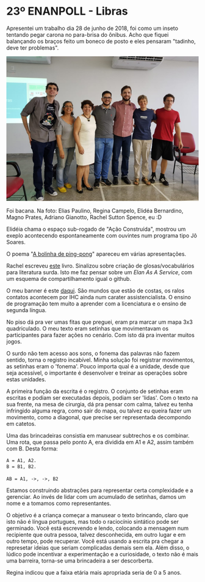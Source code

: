 # 23º ENANPOLL - Libras
Apresentei  um  trabalho dia 28 de junho de 2018, foi como um inseto tentando
pegar carona no para-brisa do ônibus. Acho que fiquei balançando os braços
feito um boneco de posto e eles pensaram "tadinho, deve ter problemas".

![Participantes Libras](23enanpoll.jpg)

Foi bacana. Na foto: Elias Paulino, Regina Campelo, Elidéa Bernardino,
Magno Prates, Adriano Gianotto, Rachel Sutton Spence, eu :D

Elidéia chama o espaço sub-rogado de "Ação Construída", mostrou um exeplo
acontecendo espontaneamente com ouvintes num programa tipo Jô Soares.

O poema "[A bolinha de ping-pong](https://www.youtube.com/watch?v=VhGCEznqljo)"
apareceu em várias apresentações.

Rachel escreveu [este](https://www.amazon.com/Introducing-Sign-Language-Literature-Creativity/dp/1137363819)
livro. Sinalizou sobre criação de glosas/vocabulários para literatura surda.
Isto me faz pensar sobre um *Elan As A Service*, com um esquema de
compartilhamento igual o github.

O meu banner é este [daqui](ensinoDeProgramacaoComoFerramentaDeApoioPedagogicoAoLetramentoDeCriancasSurdas.pdf).
São mundos que estão de costas, os ralos contatos acontecem por IHC ainda num
carater assistencialista. O ensino de programação tem muito a aprender com a
licenciatura e o ensino de segunda língua.

No piso dá pra ver umas fitas que preguei, eram pra marcar um mapa 3x3
quadriculado. O meu texto eram setinhas que movimentavam os participantes para
fazer ações no cenário. Com isto dá pra inventar muitos jogos.

O surdo não tem acesso aos sons, o fonema das palavras não fazem sentido,
torna o registro incabível. Minha solução foi registrar movimentos,
as setinhas eram o 'fonema'. Pouco importa qual é a unidade, desde que seja
acessível, o importante é desenvolver e treinar as operações sobre estas
unidades.

A primeira função da escrita é o registro. O conjunto de setinhas eram escritas
e podiam ser executadas depois, podiam ser 'lidas'. Com o texto na sua frente,
na mesa de cirurgia, dá pra pensar com calma, talvez eu tenha infringido
alguma regra, como sair do mapa, ou talvez eu queira fazer um movimento, como a
diagonal, que precise ser representada decompondo em catetos.

Uma das brincadeiras consistia em manusear subtrechos e os combinar. Uma rota,
que passa pelo ponto A, era dividida em A1 e A2, assim também com B. Desta
forma:

```
A = A1, A2.
B = B1, B2.

AB = A1, ->, ->, B2
```

Estamos construindo abstrações para representar certa complexidade e a
gerenciar. Ao invés de lidar com um acumulado de setinhas, damos um nome e a
tomamos como representantes.

O objetivo é a criança começar a manusear o texto brincando, claro que isto
não é língua portugues, mas todo o raciocínio sintático pode ser germinado.
Você está escrevendo e lendo, colocando a mensagem num recipiente que outra
pessoa, talvez desconhecida, em outro lugar e em outro tempo, pode recuperar.
Você está usando a escrita pra chegar a represetar ideias que seriam complicadas
demais sem ela. Além disso, o lúdico pode incentivar a experimentação e a
curiosidade, o texto não é mais uma barreira, torna-se uma brincadeira a ser
descorberta.

Regina indicou que a faixa etária mais apropriada seria de 0 a 5 anos.
